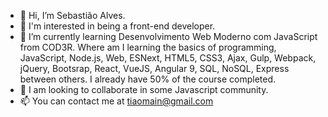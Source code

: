 - 👋 Hi, I’m Sebastião Alves.
- 👀 I'm interested in being a front-end developer.
- 🌱 I’m currently learning Desenvolvimento Web Moderno com JavaScript from COD3R. Where am I learning the basics of programming, JavaScript, Node.js, Web, ESNext, HTML5, CSS3, Ajax, Gulp, Webpack, jQuery, Bootsrap, React, VueJS, Angular 9, SQL, NoSQL, Express between others. I already have 50% of the course completed.
- 💞️ I am looking to collaborate in some Javascript community.
- 📫 You can contact me at tiaomain@gmail.com

<!---
Tiaomain/Tiaomain is a ✨ special ✨ repository because its `README.md` (this file) appears on your GitHub profile.
You can click the Preview link to take a look at your changes.
--->
